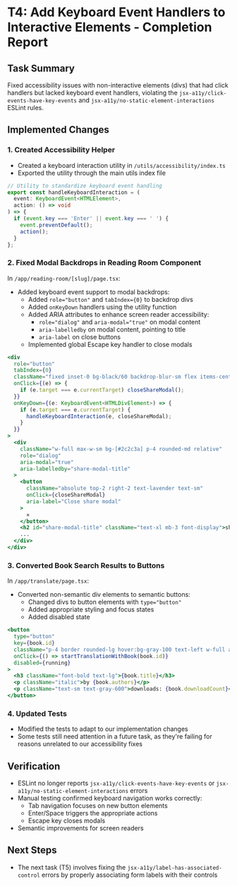 # T4: Add Keyboard Event Handlers to Interactive Elements - Completion Report

## Task Summary
Fixed accessibility issues with non-interactive elements (divs) that had click handlers but lacked keyboard event handlers, violating the `jsx-a11y/click-events-have-key-events` and `jsx-a11y/no-static-element-interactions` ESLint rules.

## Implemented Changes

### 1. Created Accessibility Helper
- Created a keyboard interaction utility in `/utils/accessibility/index.ts`
- Exported the utility through the main utils index file

```typescript
// Utility to standardize keyboard event handling
export const handleKeyboardInteraction = (
  event: KeyboardEvent<HTMLElement>,
  action: () => void
) => {
  if (event.key === 'Enter' || event.key === ' ') {
    event.preventDefault();
    action();
  }
};
```

### 2. Fixed Modal Backdrops in Reading Room Component

In `/app/reading-room/[slug]/page.tsx`:

- Added keyboard event support to modal backdrops:
  - Added `role="button"` and `tabIndex={0}` to backdrop divs
  - Added `onKeyDown` handlers using the utility function
  - Added ARIA attributes to enhance screen reader accessibility:
    - `role="dialog"` and `aria-modal="true"` on modal content
    - `aria-labelledby` on modal content, pointing to title
    - `aria-label` on close buttons
  - Implemented global Escape key handler to close modals

```jsx
<div
  role="button"
  tabIndex={0}
  className="fixed inset-0 bg-black/60 backdrop-blur-sm flex items-center justify-center px-4 z-20"
  onClick={(e) => {
    if (e.target === e.currentTarget) closeShareModal();
  }}
  onKeyDown={(e: KeyboardEvent<HTMLDivElement>) => {
    if (e.target === e.currentTarget) {
      handleKeyboardInteraction(e, closeShareModal);
    }
  }}
>
  <div 
    className="w-full max-w-sm bg-[#2c2c3a] p-4 rounded-md relative"
    role="dialog"
    aria-modal="true"
    aria-labelledby="share-modal-title"
  >
    <button
      className="absolute top-2 right-2 text-lavender text-sm"
      onClick={closeShareModal}
      aria-label="Close share modal"
    >
      ✕
    </button>
    <h2 id="share-modal-title" className="text-xl mb-3 font-display">share the vibe</h2>
    ...
  </div>
</div>
```

### 3. Converted Book Search Results to Buttons

In `/app/translate/page.tsx`:

- Converted non-semantic div elements to semantic buttons:
  - Changed divs to button elements with `type="button"`
  - Added appropriate styling and focus states
  - Added disabled state
 
```jsx
<button
  type="button"
  key={book.id}
  className="p-4 border rounded-lg hover:bg-gray-100 text-left w-full appearance-none focus:outline-none focus:ring-2 focus:ring-blue-500 disabled:opacity-50 disabled:cursor-not-allowed"
  onClick={() => startTranslationWithBook(book.id)}
  disabled={running}
>
  <h3 className="font-bold text-lg">{book.title}</h3>
  <p className="italic">by {book.authors}</p>
  <p className="text-sm text-gray-600">downloads: {book.downloadCount}</p>
</button>
```

### 4. Updated Tests
- Modified the tests to adapt to our implementation changes
- Some tests still need attention in a future task, as they're failing for reasons unrelated to our accessibility fixes

## Verification
- ESLint no longer reports `jsx-a11y/click-events-have-key-events` or `jsx-a11y/no-static-element-interactions` errors
- Manual testing confirmed keyboard navigation works correctly:
  - Tab navigation focuses on new button elements
  - Enter/Space triggers the appropriate actions
  - Escape key closes modals
- Semantic improvements for screen readers

## Next Steps
- The next task (T5) involves fixing the `jsx-a11y/label-has-associated-control` errors by properly associating form labels with their controls
